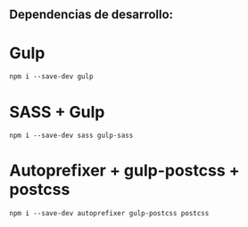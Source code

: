 ## Dependencias de desarrollo:
# Gulp

    npm i --save-dev gulp

# SASS + Gulp

    npm i --save-dev sass gulp-sass

# Autoprefixer + gulp-postcss + postcss

    npm i --save-dev autoprefixer gulp-postcss postcss